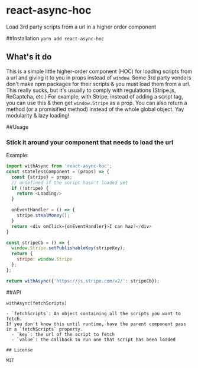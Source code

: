 # react-async-hoc
Load 3rd party scripts from a url in a higher order component

##Installation
`yarn add react-async-hoc`

## What's it do
This is a simple little higher-order component (HOC) for loading scripts from a url
and giving it to you in props instead of `window`.
Some 3rd party vendors don't make npm packages for their scripts & you must load them from a url.
This really sucks, but it's usually to comply with regulations (Stripe.js, ReCaptcha, etc.)
For example, with Stripe, instead of adding a script tag, you can use this & then get `window.Stripe` as a prop.
You can also return a method (or a promisified method) instead of the whole global object.
Yay modularity & lazy loading!

##Usage

### Stick it around your component that needs to load the url

Example:

```js
import withAsync from 'react-async-hoc';
const statelessComponent = (props) => {
  const {stripe} = props;
  // undefined if the script hasn't loaded yet
  if (!stripe) {
    return <Loading/>
  }

  onEventHandler = () => {
    stripe.stealMoney();
  }
  return <div onClick={onEventHandler}>I can haz?</div>
}

const stripeCb = () => {
  window.Stripe.setPublishableKey(stripeKey);
  return {
    stripe: window.Stripe
  };
};

return withAsync({'https://js.stripe.com/v2/': stripeCb});
```

##API

```
withAsync(fetchScripts)

- `fetchScripts`: An object containing all the scripts you want to fetch.
If you don't know this until runtime, have the parent component pass in a `fetchScripts` property.
  - `key`: the url of the script to fetch
  - `value`: the callback to run one that script has been loaded

## License

MIT
